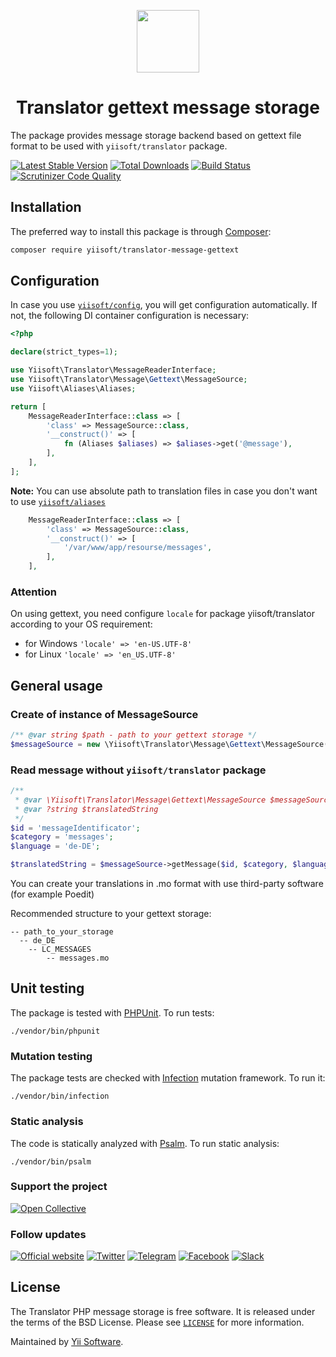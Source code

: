 <p align="center">
    <a href="https://github.com/yiisoft" target="_blank">
        <img src="https://avatars0.githubusercontent.com/u/993323" height="100px">
    </a>
</p>
<h1 align="center">Translator gettext message storage</h1>

The package provides message storage backend based on gettext file format to be used with `yiisoft/translator` package.

[![Latest Stable Version](https://poser.pugx.org/yiisoft/translator-message-gettext/v/stable.png)](https://packagist.org/packages/yiisoft/translator-message-gettext)
[![Total Downloads](https://poser.pugx.org/yiisoft/translator-message-gettext/downloads.png)](https://packagist.org/packages/yiisoft/translator-message-gettext)
[![Build Status](https://travis-ci.com/yiisoft/translator-message-gettext.svg?branch=master)](https://travis-ci.com/yiisoft/translator-message-gettext)
[![Scrutinizer Code Quality](https://scrutinizer-ci.com/g/yiisoft/translator-message-gettext/badges/quality-score.png?b=master)](https://scrutinizer-ci.com/g/yiisoft/translator-message-gettext/?branch=master)

## Installation

The preferred way to install this package is through [Composer](https://getcomposer.org/download/):
```bash
composer require yiisoft/translator-message-gettext
```

## Configuration

In case you use [`yiisoft/config`](http://github.com/yiisoft/config), you will get configuration automatically. If not, the following DI container configuration is necessary:

```php
<?php

declare(strict_types=1);

use Yiisoft\Translator\MessageReaderInterface;
use Yiisoft\Translator\Message\Gettext\MessageSource;
use Yiisoft\Aliases\Aliases;

return [
    MessageReaderInterface::class => [
        'class' => MessageSource::class,
        '__construct()' => [
            fn (Aliases $aliases) => $aliases->get('@message'),
        ],
    ],
];
```

**Note:**  You can use absolute path to translation files in case you don't want to use [`yiisoft/aliases`](https://github.com/yiisoft/aliases)
```php
    MessageReaderInterface::class => [
        'class' => MessageSource::class,
        '__construct()' => [
            '/var/www/app/resourse/messages',
        ],
    ],
```

### Attention
On using gettext, you need configure `locale` for package yiisoft/translator according to your OS requirement:
* for Windows `'locale' => 'en-US.UTF-8'`
* for Linux  `'locale' => 'en_US.UTF-8'`

## General usage

### Create of instance of MessageSource
```php
/** @var string $path - path to your gettext storage */
$messageSource = new \Yiisoft\Translator\Message\Gettext\MessageSource($path);
```

### Read message without `yiisoft/translator` package
```php
/** 
 * @var \Yiisoft\Translator\Message\Gettext\MessageSource $messageSource
 * @var ?string $translatedString
 */
$id = 'messageIdentificator';
$category = 'messages';
$language = 'de-DE';

$translatedString = $messageSource->getMessage($id, $category, $language);
```

You can create your translations in .mo format with use third-party software (for example Poedit)

Recommended structure to your gettext storage:
```
-- path_to_your_storage
  -- de_DE
    -- LC_MESSAGES
        -- messages.mo
```

## Unit testing

The package is tested with [PHPUnit](https://phpunit.de/). To run tests:

```shell
./vendor/bin/phpunit
```

### Mutation testing

The package tests are checked with [Infection](https://infection.github.io/) mutation framework. To run it:

```shell
./vendor/bin/infection
```

### Static analysis

The code is statically analyzed with [Psalm](https://psalm.dev/). To run static analysis:

```shell
./vendor/bin/psalm
```

### Support the project

[![Open Collective](https://img.shields.io/badge/Open%20Collective-sponsor-7eadf1?logo=open%20collective&logoColor=7eadf1&labelColor=555555)](https://opencollective.com/yiisoft)

### Follow updates

[![Official website](https://img.shields.io/badge/Powered_by-Yii_Framework-green.svg?style=flat)](https://www.yiiframework.com/)
[![Twitter](https://img.shields.io/badge/twitter-follow-1DA1F2?logo=twitter&logoColor=1DA1F2&labelColor=555555?style=flat)](https://twitter.com/yiiframework)
[![Telegram](https://img.shields.io/badge/telegram-join-1DA1F2?style=flat&logo=telegram)](https://t.me/yii3en)
[![Facebook](https://img.shields.io/badge/facebook-join-1DA1F2?style=flat&logo=facebook&logoColor=ffffff)](https://www.facebook.com/groups/yiitalk)
[![Slack](https://img.shields.io/badge/slack-join-1DA1F2?style=flat&logo=slack)](https://yiiframework.com/go/slack)

## License

The Translator PHP message storage is free software. It is released under the terms of the BSD License.
Please see [`LICENSE`](./LICENSE.md) for more information.

Maintained by [Yii Software](https://www.yiiframework.com/).
